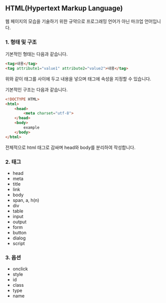 ## HTML(Hypertext Markup Language)
웹 페이지의 모습을 기술하기 위한 규약으로 프로그래밍 언어가 아닌 마크업 언어입니다.


### 1. 형태 및 구조
기본적인 형태는 다음과 같습니다.
```html
<tag>내용</tag>
<tag attribute1="value1" attribute2="value2">내용</tag>
```
위와 같이 태그를 사이에 두고 내용을 넣으며 태그에 속성을 지정할 수 있습니다.  
  
  
기본적인 구조는 다음과 같습니다.
```html
<!DOCTYPE HTML>
<html>
    <head>
        <meta charset="utf-8">
    </head>
    <body>
        example
    </body>
</html>
```
전체적으로 html 태그로 감싸며 head와 body를 분리하여 작성합니다.
  
  
### 2. 태그
* head
* meta
* title
* link
* body
* span, a, h(n)
* div
* table
* input
* output
* form
* button
* dialog
* script

### 3. 옵션
* onclick
* style
* id
* class
* type
* name
